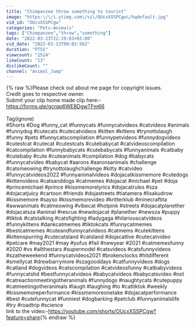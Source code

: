 ```yaml
---
title: "Chimpanzee throw something to tourist"
image: "https:\/\/i.ytimg.com\/vi\/OUcxXSSPCgw\/hqdefault.jpg"
vid_id: "OUcxXSSPCgw"
categories: "Pets-Animals"
tags: ["Chimpanzee","throw","something"]
date: "2022-03-23T22:19:03+03:00"
vid_date: "2022-03-13T00:02:56Z"
duration: "PT5S"
viewcount: "2524"
likeCount: "13"
dislikeCount: ""
channel: "Animal_Jump"
---
```

{% raw %}Please check out about me page for copyright issues.<br />Credit goes to respective owner.<br />Submit your clip home made clip here:- <a rel="nofollow" target="blank" href="https://forms.gle/gcrqp6WE8DgwTFm66">https://forms.gle/gcrqp6WE8DgwTFm66</a><br /><br />Tag(ignore)<br />#Shorts #Dog #funny_cat #funnycats #funnycatvideos #catvideos #animals #funnydog #cutecats #cutecatvideos #kitten #kittens #trynottolaugh #funny #pets #funnycatscompilation #funnypetvideos #funnydogvideos #cutestcat #cutecat #cutestcats #cutebabycat #catvideoscompilation #catcompilation #funnybabycats #cutebabycats #funnyanimals #catbaby #cutebaby #cute #cuteanimals #compilation #dog #babycats #funnycatvideo #babycat #aarons #aaronsanimals #challenge #catsmeowing #trynottolaughchallenge #kitty #catvideo #funnycatvideos2022 #funnyanimalvideos #dojacatkissmemore #cutedogs #kittenvideos #catsanddogs #catmemes #dojacat #michael #pet #doja #princemichael #prince #kissmemorelyrics #dojacatrules #sza #dojacatjuicy #cartoon #friends #dojastreets #tiatamera #lisakudrow #kissmemore #sayso #kissmemorevideo #kritterklub #minecraftita #awwanimals #catmeowing #vibecat #hotpink #streets #dojacatplanether #dojacatsza #animal #rescue #newdojacat #planether #newsza #puppy #tiktok #catstalking #catsfighting #ladygaga #hilariouscatvideos #funnykittens #dankcatmemes #tiktokcats #funnycatmemes #bestcatmemes #cuteandfunnycatvideos #catmems #cutekittens #kittenspurring #cutecatsland #catsland #dojacatlive #cutecatvideo #petcare #may2021 #may #yufus #fail #newyear #2021 #catmemesfunny #2020 #vs #allthestars #supermodel #catsvideos #catsfunnyvideos #szatheweekend #funnycatvideos2021 #brokenclocks #hitdifferent #smellycat #drewbarrymore #szagooddays #catfunnyvideos #dogs #catland #dogvideos #catscompilation #catvideosfunny #catbabyvideos #funnycatshd #bestfunnycatvideos #babycatvideos #babycatsvideo #not #catreactionmeetingotheranimals #funnydogs #naughtycats #cutepuppy #catmeetingotheranimals #laugh #laughing #to #cattiktok #weekly #kissmemoreperformance #kissmemoreonetake #dojacatperformance #best #cutefunnycat #funniest #dogbarking #petclub #funnyanimalslife #try #roadtrip #science<br /> link to the video:-<a rel="nofollow" target="blank" href="https://youtube.com/shorts/OUcxXSSPCgw?feature=share">https://youtube.com/shorts/OUcxXSSPCgw?feature=share</a>{% endraw %}
